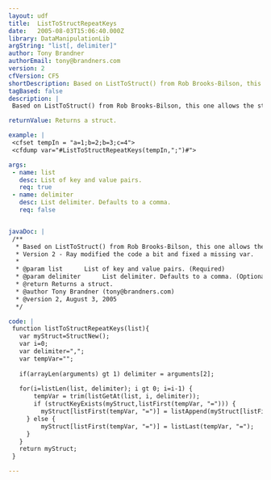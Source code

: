 ```yaml
---
layout: udf
title:  ListToStructRepeatKeys
date:   2005-08-03T15:06:40.000Z
library: DataManipulationLib
argString: "list[, delimiter]"
author: Tony Brandner
authorEmail: tony@brandners.com
version: 2
cfVersion: CF5
shortDescription: Based on ListToStruct() from Rob Brooks-Bilson, this one allows the structure key to be repeated and the value added to a list.
tagBased: false
description: |
 Based on ListToStruct() from Rob Brooks-Bilson, this one allows the structure key to be repeated. In the case of multiple values for a particular key, a comma-delimited list is created. Useful for parsing strings such as LDAP DNs, which may contain multiple values for a single key.

returnValue: Returns a struct.

example: |
 <cfset tempIn = "a=1;b=2;b=3;c=4">
 <cfdump var="#ListToStructRepeatKeys(tempIn,";")#">

args:
 - name: list
   desc: List of key and value pairs.
   req: true
 - name: delimiter
   desc: List delimiter. Defaults to a comma.
   req: false


javaDoc: |
 /**
  * Based on ListToStruct() from Rob Brooks-Bilson, this one allows the structure key to be repeated and the value added to a list.
  * Version 2 - Ray modified the code a bit and fixed a missing var.
  * 
  * @param list      List of key and value pairs. (Required)
  * @param delimiter      List delimiter. Defaults to a comma. (Optional)
  * @return Returns a struct. 
  * @author Tony Brandner (tony@brandners.com) 
  * @version 2, August 3, 2005 
  */

code: |
 function listToStructRepeatKeys(list){
   var myStruct=StructNew();
   var i=0;
   var delimiter=",";
   var tempVar="";
 
   if(arrayLen(arguments) gt 1) delimiter = arguments[2];
 
   for(i=listLen(list, delimiter); i gt 0; i=i-1) {
       tempVar = trim(listGetAt(list, i, delimiter));
       if (structKeyExists(myStruct,listFirst(tempVar, "="))) {
         myStruct[listFirst(tempVar, "=")] = listAppend(myStruct[listFirst(tempVar, "=")],listLast(tempVar, "="));
     } else {
         myStruct[listFirst(tempVar, "=")] = listLast(tempVar, "=");
     }
   }
   return myStruct;
 }

---
```


